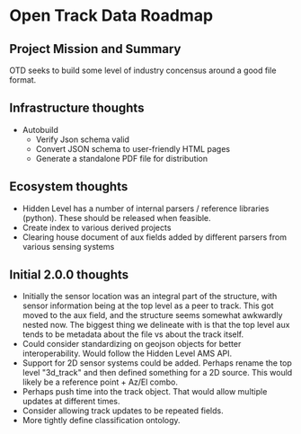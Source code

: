 # Open Track Data Roadmap

## Project Mission and Summary
OTD seeks to build some level of industry concensus around a good file format. 


## Infrastructure thoughts
* Autobuild
  - Verify Json schema valid
  - Convert JSON schema to user-friendly HTML pages
  - Generate a standalone PDF file for distribution

## Ecosystem thoughts
* Hidden Level has a number of internal parsers / reference libraries (python).  These should be released when feasible.
* Create index to various derived projects
* Clearing house document of aux fields added by different parsers from various sensing systems

## Initial 2.0.0 thoughts
* Initially the sensor location was an integral part of the structure, with sensor information being at the top level as a peer to track.  This got moved to the aux field, and the structure seems somewhat awkwardly nested now.  The biggest thing we delineate with is that the top level aux tends to be metadata about the file vs about the track itself.
* Could consider standardizing on geojson objects for better interoperability.  Would follow the Hidden Level AMS API.
* Support for 2D sensor systems could be added.  Perhaps rename the top level "3d_track" and then defined something for a 2D source.  This would likely be a reference point + Az/El combo.
* Perhaps push time into the track object.  That would allow multiple updates at different times.
* Consider allowing track updates to be repeated fields.
* More tightly define classification ontology.